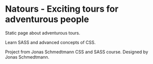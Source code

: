 # Natours - Exciting tours for adventurous people

Static page about adventurous tours. 

Learn SASS and advanced concepts of CSS.

Project from Jonas Schmedtmann CSS and SASS course. Designed by Jonas Schmedtmann.
